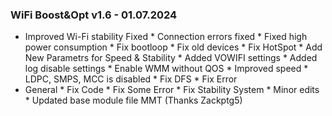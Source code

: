 ### WiFi Boost&Opt v1.6 - 01.07.2024

* Improved Wi-Fi stability Fixed
		* Connection errors fixed
		* Fixed high power consumption
		* Fix bootloop
		* Fix old devices
		* Fix HotSpot
		* Add New Parametrs for Speed & Stability
		* Added VOWIFI settings
		* Added log disable settings
		* Enable WMM without QOS
		* Improved speed
		* LDPC, SMPS, MCC is disabled
		* Fix DFS
		* Fix Error
* General
		* Fix Code
		* Fix Some Error
		* Fix Stability System
		* Minor edits
		* Updated base module file MMT (Thanks Zackptg5)


